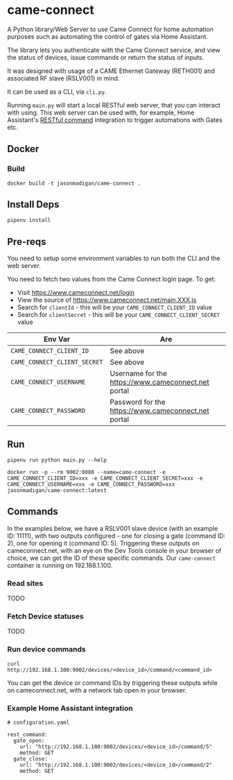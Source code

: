 # came-connect

A Python library/Web Server to use Came Connect for home automation purposes such as automating the control of gates via Home Assistant.

The library lets you authenticate with the Came Connect service, and view the status of devices, issue commands or return the status of inputs.

It was designed with usage of a CAME Ethernet Gateway (RETH001) and associated RF slave (RSLV001) in mind.

It can be used as a CLI, via `cli.py`.

Running `main.py` will start a local RESTful web server, that you can interact with using. This web server can be used with, for example, Home Assistant's [RESTful command](https://www.home-assistant.io/integrations/rest_command/) integration to trigger automations with Gates etc.

## Docker

### Build
`docker build -t jasonmadigan/came-connect .`

## Install Deps

`pipenv install`


## Pre-reqs

You need to setup some environment variables to run both the CLI and the web server.

You need to fetch two values from the Came Connect login page. To get:
- Visit https://www.cameconnect.net/login
- View the source of https://www.cameconnect.net/main.XXX.js
- Search for `clientId` - this will be your `CAME_CONNECT_CLIENT_ID` value
- Search for `clientSecret` - this will be your `CAME_CONNECT_CLIENT_SECRET` value

| Env Var   |      Are      |
|----------|-------------|
| `CAME_CONNECT_CLIENT_ID` |  See above |
| `CAME_CONNECT_CLIENT_SECRET` | See above  |
| `CAME_CONNECT_USERNAME` | Username for the https://www.cameconnect.net portal |
| `CAME_CONNECT_PASSWORD` | Password for the https://www.cameconnect.net portal |


## Run

`pipenv run python main.py --help`


```
docker run -p --rm 9002:8080 --name=came-connect -e CAME_CONNECT_CLIENT_ID=xxx -e CAME_CONNECT_CLIENT_SECRET=xxx -e  CAME_CONNECT_USERNAME=xxx -e CAME_CONNECT_PASSWORD=xxx jasonmadigan/came-connect:latest
```


## Commands

In the examples below, we have a RSLV001 slave device (with an example ID: 11111), with two outputs configured - one for closing a gate (command ID: 2), one for opening it (command ID: 5). Triggering these outputs on cameconnect.net, with an eye on the Dev Tools console in your browser of choice, we can get the ID of these specific commands. Our `came-connect` container is running on 192.168.1.100.

### Read sites

TODO

### Fetch Device statuses

TODO

### Run device commands

`curl http://192.168.1.100:9002/devices/<device_id>/command/<command_id>`

You can get the device or command IDs by triggering these outputs while on cameconnect.net, with a network tab open in your browser.

### Example Home Assistant integration

```
# configuration.yaml

rest_command:
  gate_open:
    url: "http://192.168.1.100:9002/devices/<device_id>/command/5"
    method: GET
  gate_close:
    url: "http://192.168.1.100:9002/devices/<device_id>/command/2"
    method: GET
```
